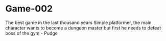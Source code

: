 # Game-002
The best game in the last thousand years
Simple platformer, the main character wants to become a dungeon master but first he needs to defeat boss of the gym - Pudge
